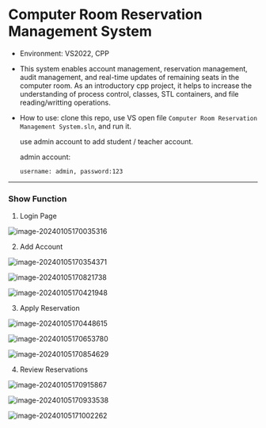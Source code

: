 # Computer Room Reservation Management System

* Environment: VS2022, CPP

* This system enables account management, reservation management, audit management, and real-time updates of remaining seats in the computer room.
  As an introductory cpp project, it helps to increase the understanding of process control, classes, STL containers, and file reading/writting operations.

* How to use:
  clone this repo, use VS open file `Computer Room Reservation Management System.sln`,  and run it. 

  use admin account to add student / teacher account.

  admin account: 

  ```
  username: admin, password:123
  ```

---

### Show Function

1. Login Page

![image-20240105170035316](C:\Users\lzzha\AppData\Roaming\Typora\typora-user-images\image-20240105170035316.png)

2. Add Account

![image-20240105170354371](C:\Users\lzzha\AppData\Roaming\Typora\typora-user-images\image-20240105170354371.png)

![image-20240105170821738](C:\Users\lzzha\AppData\Roaming\Typora\typora-user-images\image-20240105170821738.png)

![image-20240105170421948](C:\Users\lzzha\AppData\Roaming\Typora\typora-user-images\image-20240105170421948.png)

3. Apply Reservation

![image-20240105170448615](C:\Users\lzzha\AppData\Roaming\Typora\typora-user-images\image-20240105170448615.png)

![image-20240105170653780](C:\Users\lzzha\AppData\Roaming\Typora\typora-user-images\image-20240105170653780.png)

![image-20240105170854629](C:\Users\lzzha\AppData\Roaming\Typora\typora-user-images\image-20240105170854629.png)

4. Review Reservations

![image-20240105170915867](C:\Users\lzzha\AppData\Roaming\Typora\typora-user-images\image-20240105170915867.png)

![image-20240105170933538](C:\Users\lzzha\AppData\Roaming\Typora\typora-user-images\image-20240105170933538.png)

![image-20240105171002262](C:\Users\lzzha\AppData\Roaming\Typora\typora-user-images\image-20240105171002262.png)